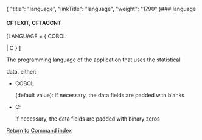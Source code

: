 {
    "title": "language",
    "linkTitle": "language",
    "weight": "1790"
}### <span id="language"></span>language

#### CFTEXIT, CFTACCNT

\[LANGUAGE = { COBOL
| C } \]

The programming language of the application that uses the statistical
data, either:

-   COBOL
    (default value): If necessary, the data fields are padded with blanks
-   C:
    If necessary, the data fields are padded with binary zeros

[Return to Command index](../)
